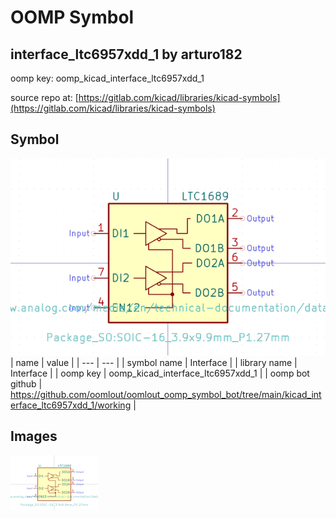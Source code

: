 # OOMP Symbol  
## interface_ltc6957xdd_1  by arturo182  
  
oomp key: oomp_kicad_interface_ltc6957xdd_1  
  
source repo at: [https://gitlab.com/kicad/libraries/kicad-symbols](https://gitlab.com/kicad/libraries/kicad-symbols)  
## Symbol  
  
[![working.png](working_600.png)](working.png)  
| name | value | 
| --- | --- | 
| symbol name | Interface | 
| library name | Interface | 
| oomp key | oomp_kicad_interface_ltc6957xdd_1 | 
| oomp bot github | https://github.com/oomlout/oomlout_oomp_symbol_bot/tree/main/kicad_interface_ltc6957xdd_1/working | 
## Images  
  
[![working.png](working_140.png)](working.png)  
